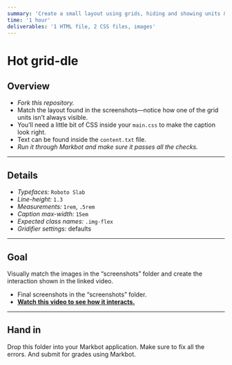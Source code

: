```yaml
---
summary: 'Create a small layout using grids, hiding and showing units & position.'
time: '1 hour'
deliverables: '1 HTML file, 2 CSS files, images'
---
```


# Hot grid-dle

## Overview

- *Fork this repository.*
- Match the layout found in the screenshots—notice how one of the grid units isn’t always visible.
- You’ll need a little bit of CSS inside your `main.css` to make the caption look right.
- Text can be found inside the `content.txt` file.
- *Run it through Markbot and make sure it passes all the checks.*

---

## Details

- *Typefaces:* `Roboto Slab`
- *Line-height:* `1.3`
- *Measurements:* `1rem`, `.5rem`
- *Caption max-width:* `15em`
- *Expected class names:* `.img-flex`
- *Gridifier settings:* defaults

---

## Goal

Visually match the images in the “screenshots” folder and create the interaction shown in the linked video.

- Final screenshots in the “screenshots” folder.
- [**Watch this video to see how it interacts.**](https://video-assets.learntheweb.courses/web-dev-2/hot-grid-dle.mp4)

---

## Hand in

Drop this folder into your Markbot application. Make sure to fix all the errors. And submit for grades using Markbot.
